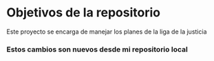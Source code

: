# Objetivos de la repositorio

Este proyecto se encarga de manejar los planes de la liga de la justicia


### Estos cambios son nuevos desde mi repositorio local
